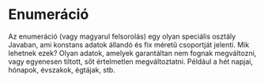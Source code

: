 # Enumeráció

Az enumeráció (vagy magyarul felsorolás) egy olyan speciális osztály Javaban,
ami konstans adatok állandó és fix méretű csoportját jelenti.
Mik lehetnek ezek? 
Olyan adatok, amelyek garantáltan nem fognak megváltozni, 
vagy egyenesen tiltott, sőt értelmetlen megváltoztatni.
Például a hét napjai, hónapok, évszakok, égtájak, stb.
